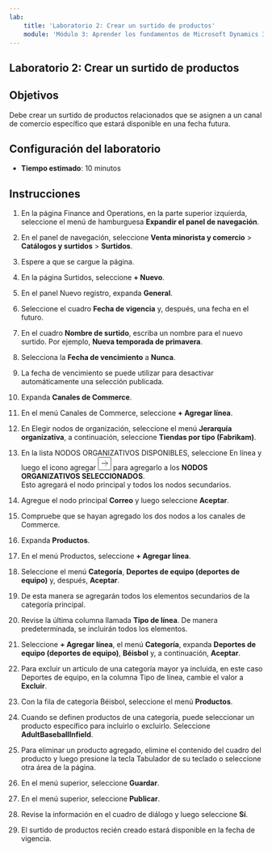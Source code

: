```yaml
---
lab:
    title: 'Laboratorio 2: Crear un surtido de productos'
    module: 'Módulo 3: Aprender los fundamentos de Microsoft Dynamics 365 Commerce'
---
```


## Laboratorio 2: Crear un surtido de productos

## Objetivos

Debe crear un surtido de productos relacionados que se asignen a un canal de comercio específico que estará disponible en una fecha futura.

## Configuración del laboratorio

   - **Tiempo estimado**: 10 minutos

## Instrucciones

1. En la página Finance and Operations, en la parte superior izquierda, seleccione el menú de hamburguesa **Expandir el panel de navegación**.

1. En el panel de navegación, seleccione **Venta minorista y comercio** > **Catálogos y surtidos** > **Surtidos**.

1. Espere a que se cargue la página.

1. En la página Surtidos, seleccione **+ Nuevo**.

1. En el panel Nuevo registro, expanda **General**.

1. Seleccione el cuadro **Fecha de vigencia** y, después, una fecha en el futuro.

1. En el cuadro **Nombre de surtido**, escriba un nombre para el nuevo surtido. Por ejemplo, **Nueva temporada de primavera**.

1. Selecciona la **Fecha de vencimiento** a **Nunca**.

1. La fecha de vencimiento se puede utilizar para desactivar automáticamente una selección publicada.

1. Expanda **Canales de Commerce**.

1. En el menú Canales de Commerce, seleccione **+ Agregar línea**.

1. En Elegir nodos de organización, seleccione el menú **Jerarquía organizativa**, a continuación, seleccione **Tiendas por tipo (Fabrikam)**.

1. En la lista NODOS ORGANIZATIVOS DISPONIBLES, seleccione En línea y luego el icono agregar ![Icono de flecha derecha](./media/d365-fo-add-org-node-icon.png) para agregarlo a los **NODOS ORGANIZATIVOS SELECCIONADOS**.  
  Esto agregará el nodo principal y todos los nodos secundarios.

1. Agregue el nodo principal **Correo** y luego seleccione **Aceptar**.

1. Compruebe que se hayan agregado los dos nodos a los canales de Commerce.

1. Expanda **Productos**.

1. En el menú Productos, seleccione **+ Agregar línea**.

1. Seleccione el menú **Categoría**, **Deportes de equipo (deportes de equipo)** y, después, **Aceptar**.

1. De esta manera se agregarán todos los elementos secundarios de la categoría principal.

1. Revise la última columna llamada **Tipo de línea**. De manera predeterminada, se incluirán todos los elementos.

1. Seleccione **+ Agregar línea**, el menú **Categoría**, expanda **Deportes de equipo (deportes de equipo)**, **Béisbol** y, a continuación, **Aceptar**.

1. Para excluir un artículo de una categoría mayor ya incluida, en este caso Deportes de equipo, en la columna Tipo de línea, cambie el valor a **Excluir**.

1. Con la fila de categoría Béisbol, seleccione el menú **Productos**.

1. Cuando se definen productos de una categoría, puede seleccionar un producto específico para incluirlo o excluirlo. Seleccione **AdultBaseballInfield**.

1. Para eliminar un producto agregado, elimine el contenido del cuadro del producto y luego presione la tecla Tabulador de su teclado o seleccione otra área de la página.

1. En el menú superior, seleccione **Guardar**.

1. En el menú superior, seleccione **Publicar**.

1. Revise la información en el cuadro de diálogo y luego seleccione **Sí**.

1. El surtido de productos recién creado estará disponible en la fecha de vigencia.
